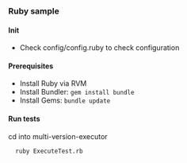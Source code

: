 ### Ruby sample

#### Init
* Check config/config.ruby to check configuration

#### Prerequisites
* Install Ruby via RVM
* Install Bundler:  `gem install bundle`
* Install Gems:  `bundle update`

#### Run tests
cd into multi-version-executor
```bash
  ruby ExecuteTest.rb
```
